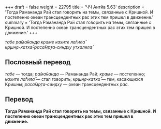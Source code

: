 +++
draft = false
weight = 22795
title = 'ЧЧ Антйа 5.63'
description = 'Тогда Рамананда Рай стал говорить на темы, связанные с Кришной. И постепенно океан трансцендентных рас этих тем пришел в движение.'
summary = 'Тогда Рамананда Рай стал говорить на темы, связанные с Кришной. И постепенно океан трансцендентных рас этих тем пришел в движение.'
+++

_табе ра̄ма̄нанда краме кахите ла̄гила̄  
кр̣шн̣а-катха̄-раса̄мр̣та-синдху утхалила̄_

## Пословный перевод

_табе_ — тогда; _ра̄ма̄нанда_ — Рамананда Рай; _краме_ — постепенно; _кахите_ _ла̄гила̄_ — стал говорить; _кр̣шн̣а_\-_катха̄_ — тем, касающихся Кришны; _раса̄мр̣та_\-_синдху_ — океан трансцендентных _рас_.

## Перевод

**Тогда Рамананда Рай стал говорить на темы, связанные с Кришной. И постепенно океан трансцендентных рас этих тем пришел в движение.**
